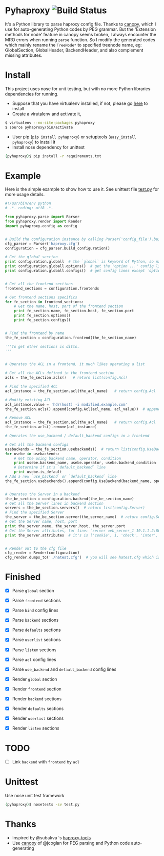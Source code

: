 # Pyhaproxy   ![Build Status](https://travis-ci.org/imjoey/pyhaproxy.svg?branch=master)
It's a Python library to parse haproxy config file. Thanks to [canopy](https://github.com/jcoglan/canopy), which I use for auto-generating Python codes by PEG grammar. But the 'Extension methods for node' feature in canopy seems broken, I always encounter the MRO errors when running `parse` function. So I modify the generated codes which mainly rename the `TreeNode*` to specified treenode name, eg: GlobalSection, GlobalHeader, BackendHeader, and also complement missing attributes.


# Install
This project uses nose for unit testing, but with no more Python libraries dependencies for running.

* Suppose that you have virtualenv installed, if not, please go [here](https://virtualenv.readthedocs.org/en/latest/installation.html) to install
* Create a virutalenv and activate it,
```bash
$ virtualenv --no-site-packages pyhaproxy
$ source pyhaproxy/bin/activate
```
* User pip (`pip install pyhaproxy`) or setuptools (`easy_install pyhaproxy`) to install it
* Install nose dependency for unittest
```bash
(pyhaproxy)$ pip install -r requirements.txt
```


# Example
Here is the simple example to show how to use it. See unittest file [test.py](https://github.com/imjoey/pyhaproxy/blob/master/pyhaproxy/test.py) for more usage details.

```python
#!/usr/bin/env python
# -*- coding: utf8 -*-

from pyhaproxy.parse import Parser
from pyhaproxy.render import Render
import pyhaproxy.config as config


# Build the configuration instance by calling Parser('config_file').build_configuration()
cfg_parser = Parser('haproxy.cfg')
configuration = cfg_parser.build_configuration()

# Get the global section
print configuration.globall  # the `global` is keyword of Python, so name it `globall`
print configuration.globall.options()  # get the 'option ...' config lines
print configuration.globall.configs()  # get config lines except 'option ...' ones


# Get all the frontend sections
frontend_sections = configuration.frontends

# Get frontend sections specifics
for fe_section in frontend_sections:
    # Get the name, host, port of the frontend section
    print fe_section.name, fe_section.host, fe_section.port
    print fe_section.options()
    print fe_section.configs()


# Find the frontend by name
the_fe_section = configuration.frontend(the_fe_section_name)

'''To get other sections is ditto.
'''


# Operates the ACL in a frontend, it much likes operating a list

# Get all the ACLs defined in the frontend section
acls = the_fe_section.acls()   # return list(config.Acl)

# Find the specified ACL
acl_instance = the_fe_section.acl(the_acl_name)   # return config.Acl

# Modify existing ACL
acl_instance.value = 'hdr(host) -i modified.example.com'
the_fe_section.acls().append(config.Acl(acl_name, acl_value))  # append the ACL into the frontend section

# Remove ACL
acl_instance = the_fe_section.acl(the_acl_name)   # return config.Acl
the_fe_section.acls().remove(acl_instance)

# Operates the use_backend / default_backend configs in a frontend

# Get all the backend configs
usebackends = the_fe_section.usebackends()  # return list(config.UseBackend)
for usebe in usebackends:
    # Get the using backend name, operator, condition
    print usebe.backend_name, usebe.operator, usebe.backend_condition
    # Determine if it's `default_backend` line
    print usebe.is_default
# Add a new `use_backend` or `default_backend` line
the_fe_section.usebackends().append(config.UseBackend(backend_name, operator, backend_condition, is_default))


# Operates the Server in a backend
the_be_section = configuration.backend(the_be_section_name)
# Get all the Server lines in backend section
servers = the_be_section.servers()  # return list(config.Server)
# Find the specified Server
the_server = the_be_section.server(the_server_name)  # return config.Server
# Get the Server name, host, port
print the_server.name, the_server.host, the_server.port
# Get the Server attributes, for line: `server web_server_1 10.1.1.2:80 cookie 1 check inter 2000 rise 3`
print the_server.attributes  # it's is ['cookie', 1, 'check', 'inter', 2000, 'rise', 3]


# Render out to the cfg file
cfg_render = Render(configuration)
cfg_render.dumps_to('./hatest.cfg')  # you will see hatest.cfg which is same to the `haproxy.cfg` parsed previously

```


# Finished
- [x] Parse `global` section
- [x] Parse `frontend` sections
- [x] Parse `bind` config lines
- [x] Parse `backend` sections
- [x] Parse `defaults` sections
- [x] Parse `userlist` sections
- [x] Parse `listen` sections
- [x] Parse `acl` config lines
- [x] Parse `use_backend` and `default_backend` config lines
- [x] Render `global` section
- [x] Render `frontend` section
- [x] Render `backend` sections
- [x] Render `defaults` sections
- [x] Render `userlist` sections
- [x] Render `listen` sections


# TODO
- [ ] Link `backend` with `frontend` by `acl`


# Unittest
Use nose unit test framework
```bash
(pyhaproxy)$ nosetests -sv test.py
```


# Thanks
* Inspired by @subakva 's [haproxy-tools](https://github.com/subakva/haproxy-tools)
* Use [canopy](https://github.com/jcoglan/canopy) of @jcoglan for PEG parsing and Python code auto-generating
